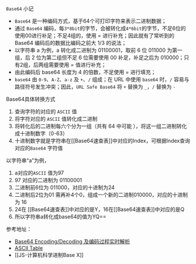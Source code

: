 `Base64` 小记
- `Base64` 是一种编码方式，基于64个可打印字符来表示二进制数据；
- 通过 `Base64` 编码，每`3*8bit`的字节，会被转化成`4*6bit`的字节，不足6位的使用00进行补足；不足4组的，使用 = 进行补充；因此就有了常听到的 Base64 编码后的数据比编码之前大 1/3 的说法；
- 以字符串 a 为例，a 转化成二进制为 01100001，取前 6 位 011000 为第一组，后 2 位为第二组但不足 6 位需要使用 00 补足，补足之后为 010000；只有2组，后两组需要使用 = 值进行补充；
- 由此编码后 base64 长度为 4 的倍数，不足使用 = 进行填充；
- `base64` 由 `0-9`、`A-Z`、`a-z` 及 `+`、`/` 组成；在 URL 中使用 `base64` 时，`/` 容易与路径符号发生冲突；因此，`URL Safe Base64` 将 `+` 替换为 `_`，`/` 替换为 `-`


Base64具体转换方式
1. 查询字符的对应的 `ASCII` 值
2. 将字符对应的 `ASCII` 值转化成二进制
3. 将转化后的二进制每六个分为一组（共有 64 中可能 ），将这一组二进制转化成十进制数字（0-63）
4. 十进制数字就是字符串在[[Base64速查表]]中对应的Index，可根据Index查询对应的`Base64` 字符值


以字符串“a”为例，
1. a对应的`ASCII` 值为97
2. 97 对应的二进制为 01100001
3. 二进制前6位为 011000，对应的十进制为24
4. 二进制后2位为01 需再补4个0，组成一个新的二进制010000，对应的十进制为 16
5. 24在 [[Base64速查表]]中对应的是Y，16在[[Base64速查表]]中对应的是Q
6. 所以字符串a转化成base64的值为YQ==


参考地址：
- [Base64 Encoding/Decoding 及编码过程实时解析](https://devtool.tech/base64)
- [ASCII Table](https://devtool.tech/ascii)
- [[JS-计算机科学进制Base X]]
